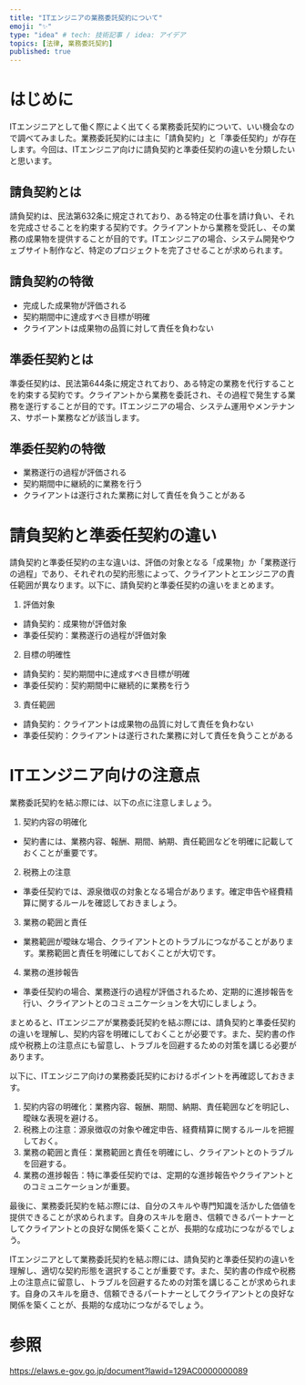 ```yaml
---
title: "ITエンジニアの業務委託契約について"
emoji: "✨"
type: "idea" # tech: 技術記事 / idea: アイデア
topics: [法律, 業務委託契約]
published: true
---
```

# はじめに
ITエンジニアとして働く際によく出てくる業務委託契約について、いい機会なので調べてみました。業務委託契約には主に「請負契約」と「準委任契約」が存在します。今回は、ITエンジニア向けに請負契約と準委任契約の違いを分類したいと思います。

## 請負契約とは
請負契約は、民法第632条に規定されており、ある特定の仕事を請け負い、それを完成させることを約束する契約です。クライアントから業務を受託し、その業務の成果物を提供することが目的です。ITエンジニアの場合、システム開発やウェブサイト制作など、特定のプロジェクトを完了させることが求められます。

## 請負契約の特徴
- 完成した成果物が評価される
- 契約期間中に達成すべき目標が明確
- クライアントは成果物の品質に対して責任を負わない  

##  準委任契約とは
準委任契約は、民法第644条に規定されており、ある特定の業務を代行することを約束する契約です。クライアントから業務を委託され、その過程で発生する業務を遂行することが目的です。ITエンジニアの場合、システム運用やメンテナンス、サポート業務などが該当します。

## 準委任契約の特徴
- 業務遂行の過程が評価される
- 契約期間中に継続的に業務を行う
- クライアントは遂行された業務に対して責任を負うことがある  

# 請負契約と準委任契約の違い
請負契約と準委任契約の主な違いは、評価の対象となる「成果物」か「業務遂行の過程」であり、それぞれの契約形態によって、クライアントとエンジニアの責任範囲が異なります。以下に、請負契約と準委任契約の違いをまとめます。

1. 評価対象

- 請負契約：成果物が評価対象
- 準委任契約：業務遂行の過程が評価対象

2. 目標の明確性

- 請負契約：契約期間中に達成すべき目標が明確
- 準委任契約：契約期間中に継続的に業務を行う  

3. 責任範囲

- 請負契約：クライアントは成果物の品質に対して責任を負わない
- 準委任契約：クライアントは遂行された業務に対して責任を負うことがある

# ITエンジニア向けの注意点
業務委託契約を結ぶ際には、以下の点に注意しましょう。

1. 契約内容の明確化

- 契約書には、業務内容、報酬、期間、納期、責任範囲などを明確に記載しておくことが重要です。

2. 税務上の注意

- 準委任契約では、源泉徴収の対象となる場合があります。確定申告や経費精算に関するルールを確認しておきましょう。

3. 業務の範囲と責任

- 業務範囲が曖昧な場合、クライアントとのトラブルにつながることがあります。業務範囲と責任を明確にしておくことが大切です。

4. 業務の進捗報告

- 準委任契約の場合、業務遂行の過程が評価されるため、定期的に進捗報告を行い、クライアントとのコミュニケーションを大切にしましょう。  

まとめると、ITエンジニアが業務委託契約を結ぶ際には、請負契約と準委任契約の違いを理解し、契約内容を明確にしておくことが必要です。また、契約書の作成や税務上の注意点にも留意し、トラブルを回避するための対策を講じる必要があります。

以下に、ITエンジニア向けの業務委託契約におけるポイントを再確認しておきます。

1. 契約内容の明確化：業務内容、報酬、期間、納期、責任範囲などを明記し、曖昧な表現を避ける。
2. 税務上の注意：源泉徴収の対象や確定申告、経費精算に関するルールを把握しておく。
3. 業務の範囲と責任：業務範囲と責任を明確にし、クライアントとのトラブルを回避する。
4. 業務の進捗報告：特に準委任契約では、定期的な進捗報告やクライアントとのコミュニケーションが重要。 

最後に、業務委託契約を結ぶ際には、自分のスキルや専門知識を活かした価値を提供できることが求められます。自身のスキルを磨き、信頼できるパートナーとしてクライアントとの良好な関係を築くことが、長期的な成功につながるでしょう。

ITエンジニアとして業務委託契約を結ぶ際には、請負契約と準委任契約の違いを理解し、適切な契約形態を選択することが重要です。また、契約書の作成や税務上の注意点に留意し、トラブルを回避するための対策を講じることが求められます。自身のスキルを磨き、信頼できるパートナーとしてクライアントとの良好な関係を築くことが、長期的な成功につながるでしょう。

# 参照
https://elaws.e-gov.go.jp/document?lawid=129AC0000000089